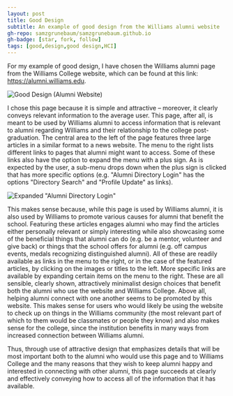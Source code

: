 ```yaml
---
layout: post
title: Good Design
subtitle: An example of good design from the Williams alumni website
gh-repo: samzgrunebaum/samzgrunebaum.github.io
gh-badge: [star, fork, follow]
tags: [good,design,good design,HCI]
---
```


  For my example of good design, I have chosen the Williams alumni page from the Williams College website, which can be found at this link: https://alumni.williams.edu.

![Good Design (Alumni Website)](https://raw.githubusercontent.com/samzgrunebaum/samzgrunebaum.github.io/master/_posts/Screen%20Shot%202018-09-10%20at%205.01.37%20PM.png)

  I chose this page because it is simple and attractive – moreover, it clearly conveys relevant information to the average user. This page, after all, is meant to be used by Williams alumni to access information that is relevant to alumni regarding Williams and their relationship to the college post-graduation. The central area to the left of the page features three large articles in a similar format to a news website. The menu to the right lists different links to pages that alumni might want to access. Some of these links also have the option to expand the menu with a plus sign. As is expected by the user, a sub-menu drops down when the plus sign is clicked that has more specific options (e.g. "Alumni Directory Login" has the options "Directory Search" and "Profile Update" as links).
  
![Expanded "Alumni Directory Login"](https://raw.githubusercontent.com/samzgrunebaum/samzgrunebaum.github.io/master/_posts/Screen%20Shot%202018-09-10%20at%207.54.45%20PM.png)  
  
  This makes sense because, while this page is used by Williams alumni, it is also used by Williams to promote various causes for alumni that benefit the school. Featuring these articles engages alumni who may find the articles either personally relevant or simply interesting while also showcasing some of the beneficial things that alumni can do (e.g. be a mentor, volunteer and give back) or things that the school offers for alumni (e.g. off campus events, medals recognizing distinguished alumni). All of these are readily available as links in the menu to the right, or in the case of the featured articles, by clicking on the images or titles to the left. More specific links are available by expanding certain items on the menu to the right. These are all sensible, clearly shown, attractively minimalist design choices that benefit both the alumni who use the website and Williams College. Above all, helping alumni connect with one another seems to be promoted by this website. This makes sense for users who would likely be using the website to check up on things in the Williams community (the most relevant part of which to them would be classmates or people they know) and also makes sense for the college, since the institution benefits in many ways from increased connection between Williams alumni.
  
  Thus, through use of attractive design that emphasizes details that will be most important both to the alumni who would use this page and to Williams College and the many reasons that they wish to keep alumni happy and interested in connecting with other alumni, this page succeeds at clearly and effectively conveying how to access all of the information that it has available.

